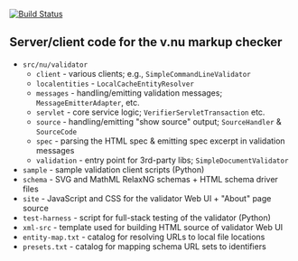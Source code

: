 [![Build Status](http://goo.gl/q852Kn)](http://goo.gl/EWWeWZ)

## Server/client code for the v.nu markup checker

* `src/nu/validator`
  * `client` - various clients; e.g., `SimpleCommandLineValidator`
  * `localentities` - `LocalCacheEntityResolver`
  * `messages` - handling/emitting validation messages; `MessageEmitterAdapter`, etc.
  * `servlet` - core service logic; `VerifierServletTransaction` etc.
  * `source` - handling/emitting "show source" output; `SourceHandler` & `SourceCode`
  * `spec` - parsing the HTML spec & emitting spec excerpt in validation messages
  * `validation` - entry point for 3rd-party libs; `SimpleDocumentValidator`
* `sample` - sample validation client scripts (Python)
* `schema` - SVG and MathML RelaxNG schemas + HTML schema driver files
* `site` - JavaScript and CSS for the validator Web UI + "About" page source
* `test-harness` - script for full-stack testing of the validator (Python)
* `xml-src` - template used for building HTML source of validator Web UI
* `entity-map.txt` - catalog for resolving URLs to local file locations
* `presets.txt` - catalog for mapping schema URL sets to identifiers
